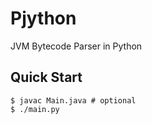 # Pjython

JVM Bytecode Parser in Python

## Quick Start

```console
$ javac Main.java # optional
$ ./main.py
```
